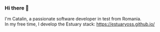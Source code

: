 ### Hi there 👋

I'm Catalin, a passionate software developer in test from Romania.   
In my free time, I develop the Estuary stack:  https://estuaryoss.github.io/
